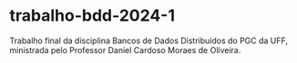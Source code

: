 # trabalho-bdd-2024-1
Trabalho final da disciplina Bancos de Dados Distribuídos do PGC da UFF,  ministrada pelo Professor Daniel Cardoso Moraes de Oliveira.
